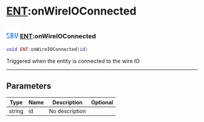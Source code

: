 # [ENT](../ent/README.md):onWireIOConnected

### <img src="../../.gitbook/assets/server.png" width="32" height="32" /> [ENT](../ent/README.md):onWireIOConnected

```lua
void ENT:onWireIOConnected(id)
```

Triggered when the entity is connected to the wire IO<br>

-----------------
## Parameters

| Type   | Name | Description | Optional |
| ------ | ---- | ----------- | -------: |
| string | id | No description |   |

